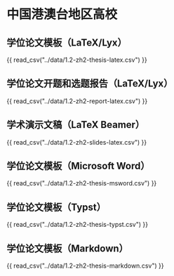 # 中国港澳台地区高校

## 学位论文模板（LaTeX/Lyx）

{{ read_csv("../data/1.2-zh2-thesis-latex.csv") }}

## 学位论文开题和选题报告（LaTeX/Lyx）

{{ read_csv("../data/1.2-zh2-report-latex.csv") }}

## 学术演示文稿（LaTeX Beamer）

{{ read_csv("../data/1.2-zh2-slides-latex.csv") }}

## 学位论文模板（Microsoft Word）

{{ read_csv("../data/1.2-zh2-thesis-msword.csv") }}

## 学位论文模板（Typst）

{{ read_csv("../data/1.2-zh2-thesis-typst.csv") }}

## 学位论文模板（Markdown）

{{ read_csv("../data/1.2-zh2-thesis-markdown.csv") }}
